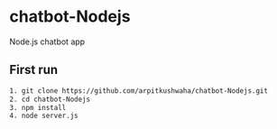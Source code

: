# chatbot-Nodejs
Node.js chatbot app 

## First run

```bash
1. git clone https://github.com/arpitkushwaha/chatbot-Nodejs.git
2. cd chatbot-Nodejs
3. npm install
4. node server.js

```
